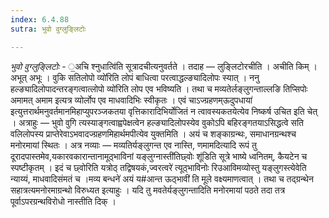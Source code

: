 ```yaml
---
index: 6.4.88
sutra: भुवो वुग्लुङ्लिटोः

---
```

_भुवो वुग्लुङ्लिटोः_ - ॒अचि श्नुधात्वि॑ति सूत्रादचीत्यनुवर्तते । तदाह —  लुङ्लिटोरचीति । अचीति किम् । अभूत् अभूः । वुकि सतिलोपो व्यो॑रिति लोपं बाधित्वा परत्वाद्धल्ङ्यादिलोपः स्यात् । ननु हल्ङ्यादिलोपादन्तरङ्गत्वात्लोपो व्यो॑रिति लोप एव भविष्यति । तथा च मव्यतेर्लङ्लुगन्ताल्लङि तिप्सिपोः अमामत् अमाम इत्यत्र व्योर्लोप एव माधवादिभिः स्वीकृतः । एवं चाऽज्ग्रहणम्ऊदुपधाया॑ इत्युत्तरार्थमनुवर्तमानमिहाप्युपरञ्जकतया वृत्तिकारादिभिर्योजितं न त्वावस्यकतयेत्येव निष्कर्ष उचित इति चेत् । अत्राहुः — भुवो वुगि त्यस्याङ्गत्वाह्वपेक्षत्वेन हल्ङ्यादिलोपस्येव वुकोऽपि बहिरङ्गतयाऽसिद्धत्वे सति वलिलोपस्य प्राप्तेरेवाऽभवादज्ग्रहणमिहार्थमपीत्येव युक्तमिति । अयं च शङ्काग्रन्थः, समाधानग्रन्थश्च मनोरमायां स्थितः । अत्र नव्याः —  मव्यतिर्यङ्लुगन्त एव नास्ति, णमामदित्यादि रूपं तु दूरादपास्तमेव,यकारवकारान्तानामूठ्भाविनां यङ्लुग्नास्ती॑तिछ्वोः शू॑डिति सूत्रे भाष्ये ध्वनितम्, कैयटेन च स्पष्टीकृतम् । इदं च छ्वोरिति यत्रोठ् तद्विषयकं,ज्वरत्वरे॑ त्यूठ्भाविनोः रिउआविमव्योस्तु यङ्लुगस्त्येवेति न्याय्यं, माधवादिसंमतं च ।मव्य बन्धने॑ अयं य#आन्त ऊठ्भावी॑ ति मूले वक्ष्यमाणत्वात् । तथा च तद्ग्रन्थेन सहात्रत्यमनोरमाग्रन्थो विरुध्यत इत्याहुः । यदि तु मवतेर्यङ्लुगन्तादिति मनोरमायां पठते तदा तत्र पूर्वाऽपरग्रन्थविरोधो नास्तीति दिक् ।